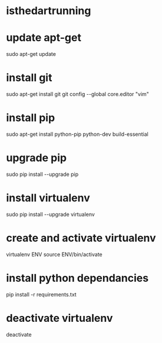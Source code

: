 # isthedartrunning

# update apt-get
sudo apt-get update

# install git 
sudo apt-get install git
git config --global core.editor "vim"
# install pip
sudo apt-get install python-pip python-dev build-essential 

# upgrade pip
sudo pip install --upgrade pip

# install virtualenv
sudo pip install --upgrade virtualenv

# create and activate virtualenv
virtualenv ENV
source ENV/bin/activate

# install python dependancies
pip install -r requirements.txt


# deactivate virtualenv
deactivate
